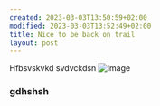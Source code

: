 ```yaml
---
created: 2023-03-03T13:50:59+02:00
modified: 2023-03-03T13:52:49+02:00
title: Nice to be back on trail
layout: post
---
```


Hfbsvskvkd svdvckdsn
![Image](/assets//a0ee9b20744e9ddceda446e4a92a4207.jpg) 

### gdhshsh


